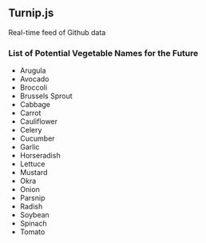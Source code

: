 ## Turnip.js

Real-time feed of Github data

### List of Potential Vegetable Names for the Future

* Arugula
* Avocado
* Broccoli
* Brussels Sprout
* Cabbage
* Carrot
* Cauliflower
* Celery
* Cucumber
* Garlic
* Horseradish
* Lettuce
* Mustard
* Okra
* Onion
* Parsnip
* Radish
* Soybean
* Spinach
* Tomato